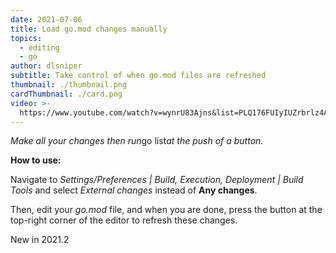 ```yaml
---
date: 2021-07-06
title: Load go.mod changes manually
topics:
  - editing
  - go
author: dlsniper
subtitle: Take control of when go.mod files are refreshed
thumbnail: ./thumbnail.png
cardThumbnail: ./card.png
video: >-
  https://www.youtube.com/watch?v=wynrU83Ajns&list=PLQ176FUIyIUZrbrlz4AY1V8VzBJKZyVlW&index=52
---
```

*Make all your changes then run*go list*at the push of a button.*

**How to use:**

Navigate to *Settings/Preferences | Build, Execution, Deployment | Build Tools* and select *External changes* instead of **Any changes**.

Then, edit your *go.mod* file, and when you are done, press the button at the top-right corner of the editor to refresh these changes.

<span class="tag is-rounded">New in 2021.2</span>
